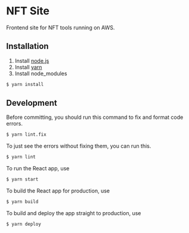 # NFT Site
Frontend site for NFT tools running on AWS.

## Installation

1. Install [node.js](https://nodejs.org/en/)
2. Install [yarn](https://yarnpkg.com/getting-started/install)
3. Install node_modules
```bash
$ yarn install
```

## Development

Before committing, you should run this command to fix and format code errors.
```bash
$ yarn lint.fix
```
To just see the errors without fixing them, you can run this.
```bash
$ yarn lint
```

To run the React app, use
```bash
$ yarn start
```

To build the React app for production, use
```bash
$ yarn build
```

To build and deploy the app straight to production, use
```bash
$ yarn deploy
```
